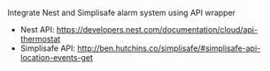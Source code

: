 Integrate Nest and Simplisafe alarm system using API wrapper

- Nest API: https://developers.nest.com/documentation/cloud/api-thermostat
- Simplisafe API: http://ben.hutchins.co/simplisafe/#simplisafe-api-location-events-get